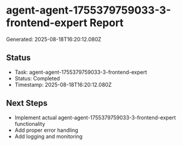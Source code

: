 # agent-agent-1755379759033-3-frontend-expert Report

Generated: 2025-08-18T16:20:12.080Z

## Status
- Task: agent-agent-1755379759033-3-frontend-expert
- Status: Completed
- Timestamp: 2025-08-18T16:20:12.080Z

## Next Steps
- Implement actual agent-agent-1755379759033-3-frontend-expert functionality
- Add proper error handling
- Add logging and monitoring
